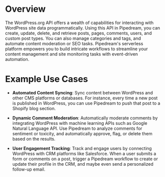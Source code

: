 # Overview

The WordPress.org API offers a wealth of capabilities for interacting with WordPress site data programmatically. Using this API in Pipedream, you can create, update, delete, and retrieve posts, pages, comments, users, and custom post types. You can also manage categories and tags, and automate content moderation or SEO tasks. Pipedream's serverless platform empowers you to build intricate workflows to streamline your content management and site monitoring tasks with event-driven automation.

# Example Use Cases

- **Automated Content Syncing**: Sync content between WordPress and other CMS platforms or databases. For instance, every time a new post is published in WordPress, you can use Pipedream to push that post to a Shopify blog section.

- **Dynamic Comment Moderation**: Automatically moderate comments by integrating WordPress with machine learning APIs such as Google Natural Language API. Use Pipedream to analyze comments for sentiment or toxicity, and automatically approve, flag, or delete them based on the results.

- **User Engagement Tracking**: Track and engage users by connecting WordPress with CRM platforms like Salesforce. When a user submits a form or comments on a post, trigger a Pipedream workflow to create or update their profile in the CRM, and maybe even send a personalized follow-up email.
